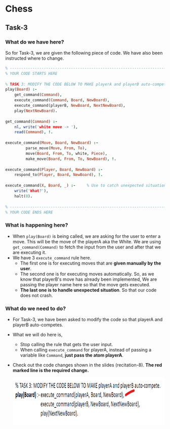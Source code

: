 # Chess

## Task-3

### What do we have here?
So for Task-3, we are given the following piece of code. We have also been instructed where to change.

```prolog
% ------------------------------------------------------------------------------
% YOUR CODE STARTS HERE

% TASK 3: MODIFY THE CODE BELOW TO MAKE playerA and playerB auto-compete.
play(Board) :-
    get_command(Command),
    execute_command(Command, Board, NewBoard),
    execute_command(playerB, NewBoard, NextNewBoard),
    play(NextNewBoard).

get_command(Command) :-
    nl, write('white move -> '),
    read(Command), !.

execute_command(Move, Board, NewBoard) :-
         parse_move(Move, From, To),
         move(Board, From, To, white, Piece),
         make_move(Board, From, To, NewBoard), !.

execute_command(Player, Board, NewBoard) :-
    respond_to(Player, Board, NewBoard), !.

execute_command(X, Board, _) :-     % Use to catch unexpected situations
    write('What?'),
    halt(0).

% ------------------------------------------------------------------------------
% YOUR CODE ENDS HERE
```

### What is happening here?
- When `play(Board)` is being called, we are asking for the user to enter a move. This will be the move of the playerA aka the White. We are using `get_command(Command)` to fetch the input from the user and after that we are executing it.
- We have 3 `execute_command` rule here. 
  - The first one is for executing moves that are **given manually by the user**. 
  - The second one is for executing moves automatically. So, as we know that playerB's move has already been implemented, We are passing the player name here so that the move gets executed.
  - **The last one is to handle unexpected situation**. So that our code does not crash.

### What do we need to do? 
- For Task-3, we have been asked to modify the code so that playerA and playerB auto-competes.
- What we will do here is,
  - Stop calling the rule that gets the user input. 
  - When calling `execute_command` for playerA, instead of passing a variable like `Command`, **just pass the atom playerA**.
- Check out the code changes shown in the slides (recitation-8). **The red marked line is the required change.**

  <img src="./assets/chess-task-3-0.png" alt="" height="150" width="750"/>